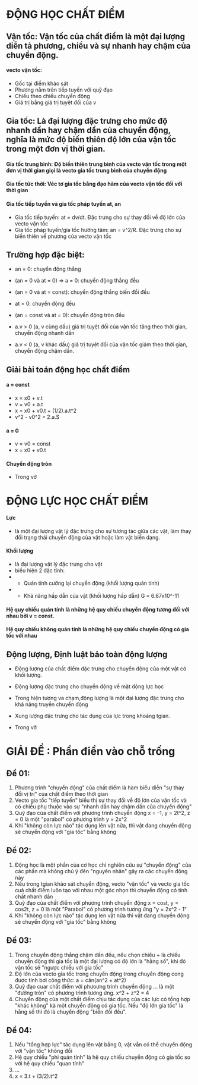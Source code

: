 # ĐỘNG HỌC CHẤT ĐIỂM 

## Vận tốc: Vận tốc của chất điểm là một đại lượng diễn tả phương, chiều và sự nhanh hay chậm của chuyển động.
#### vecto vận tốc:
* Gốc tại điểm khảo sát
* Phương nằm trên tiếp tuyến với quỹ đạo
* Chiều theo chiều chuyển động
* Giá trị bằng giá trị tuyệt đối của v

## Gia tốc: Là đại lượng đặc trưng cho mức độ nhanh dần hay chậm dần của chuyển động, nghĩa là mức độ biến thiên độ lớn của vận tốc trong một đơn vị thời gian.
#### Gia tốc trung bình: Độ biến thiên trung bình của vecto vận tốc trong một đơn vị thời gian giọi là vecto gia tốc trung bình của chuyển động
#### Gia tốc tức thời: Véc tơ gia tốc bằng đạo hàm của vecto vận tốc đối với thời gian
#### Gia tốc tiếp tuyến và gia tốc pháp tuyến at, an
* Gia tốc tiếp tuyến: at = dv/dt. Đặc trưng cho sự thay đổi về độ lớn của vecto vận tốc
* Gia tốc pháp tuyến/gia tốc hướng tâm: an = v^2/R. Đặc trưng cho sự biến thiên về phương của vecto vận tốc

## Trường hợp đặc biệt:
* an = 0: chuyển động thẳng
* (an = 0 và at = 0) => a = 0: chuyển động thẳng đều
* (an = 0 và at = const): chuyển động thẳng biến đổi đều

* at = 0: chuyển động đều
* (an = const và at = 0): chuyển động tròn đều

* a.v > 0 (a, v cùng dấu) giá trị tuyệt đối của vận tốc tăng theo thời gian, chuyển động nhanh dần
* a.v < 0 (a, v khác dấu) giá trị tuyệt đối của vận tốc giảm theo thời gian, chuyển động chậm dần.

## Giải bài toán động học chất điểm
#### a = const
* x = x0 + v.t
* v = v0 + a.t
* x = x0 + v0.t + (1/2).a.t^2
* v^2 - v0^2 = 2.a.S
#### a = 0
* v = v0 = const
* x = x0 + v0.t
#### Chuyển động tròn
* Trong vở


# ĐỘNG LỰC HỌC CHẤT ĐIỂM

#### Lực 
* là một đại lượng vật lý đặc trưng cho sự tương tác giữa các vật, làm thay đổi trạng thái chuyển động của vật hoặc làm vật biến dạng.
#### Khối lượng 
* là đại lượng vật lý đặc trưng cho vật
* biểu hiện 2 đặc tính: 
* * Quán tính cưỡng lại chuyển động (khối lượng quán tính)
* * Khả năng hấp dẫn của vật (khối lượng hấp dẫn) G = 6.67x10^-11

#### Hệ quy chiếu quán tính là những hệ quy chiếu chuyển động tương đối với nhau bởi v = const.
#### Hệ quy chiếu không quán tính là những hệ quy chiếu chuyển động có gia tốc với nhau

## Động lượng, Định luật bảo toàn động lượng
* Động lượng của chất điểm đặc trưng cho chuyển động của một vật có khối lượng.
* Động lượng đặc trưng cho chuyển động về mặt động lực học
* Trong hiện tượng va chạm,động lượng là một đại lượng đặc trưng cho khả năng truyền chuyển động
* Xung lượng đặc trưng cho tác dụng của lực trong khoảng tgian.

* Trong vở




# GIẢI ĐỀ : Phần điền vào chỗ trống
## Đề 01:
1. Phương trình "chuyển động" của chất điểm là hàm biểu diễn "sự thay đổi vị trí" của chất điểm theo thời gian
2. Vecto gia tốc "tiếp tuyến" biểu thị sự thay đổi về độ lớn của vận tốc và có chiều phụ thuộc vào sự "nhanh dần hay chậm dần của chuyển động"
3. Quỹ đạo của chất điểm với phương trình chuyển động x = -1, y = 2t^2, z = 0 là một "parabol" có phương trình y = 2x^2
4. Khi "không còn lực nào" tác dụng lên vật nữa, thì vật đang chuyển động sẽ chuyển động với "gia tốc" bằng không

## Đề 02:
1. Động học là một phần của cơ học chỉ nghiên cứu sự "chuyển động" của các phần mà không chú ý đên "nguyên nhân" gây ra các chuyển động này
2. Nếu trong tgian khảo sát chuyển động, vecto "vận tốc" và vecto gia tốc cuả chất điểm luôn tạo với nhau một góc nhọn thì chuyển động có tính chất nhanh dần
3. Quỹ đạo của chất điểm với phương trình chuyển động x =  cost, y = cos2t, z = 0 là một "Parabol" có phương trình tương ứng "y = 2x^2 - 1"
4. Khi "không còn lực nào" tác dụng len vật nữa thì vật đang chuyển động sẽ chuyển động với "gia tốc" bằng không

## Đề 03:
1. Trong chuyển động thẳng chậm dần đều, nếu chọn chiều + là chiều chuyển động thì gia tốc là một đại lượng có độ lớn là "hằng số", khi đó vận tốc sẽ "ngược chiều với gia tốc"
2. Độ lớn của vecto gia tốc trong chuyển động trong chuyển động cong được tính bơỉ công thức: a = căn(an^2 + at^2)
3. Quỹ đạo cuar chất điểm với phưoưng trình chuyển động ... là một "đường tròn" có phương trình tương ứng. x^2 + z^2 = 4
4. Chuyển động của một chất điểm chịu tác dụng của các lực có tổng hợp "khác không" kà một chuyển động có gia tốc. Nếu "độ lớn gia tốc" là hằng số thì đó là chuyển động "biến đổi đều".

## Đề 04:
1. Nếu "tổng hợp lực" tác dụng lên vật bằng 0, vật vẫn có thể chuyển động với "vận tốc" không đổi
2. Hệ quy chiếu "phi quán  tính" là hệ quy chiếu chuyển động có gia tốc so với hệ quy chiếu "quan tính"
3. ...
4. x = 3.t + (3/2).t^2